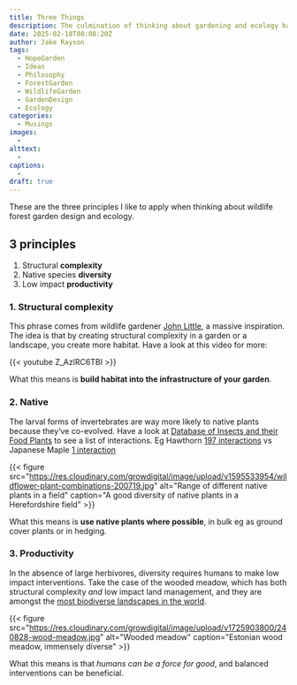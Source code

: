 ```yaml
---
title: Three Things
description: The culmination of thinking about gardening and ecology has given rise to these 3 principles
date: 2025-02-18T08:08:20Z
author: Jake Rayson 
tags: 
  - HopeGarden
  - Ideas
  - Philosophy
  - ForestGarden
  - WildlifeGarden
  - GardenDesign
  - Ecology
categories: 
  - Musings
images:
  - 
alttext: 
  - 
captions: 
  - 
draft: true
---
```


These are the three principles I like to apply when thinking about wildlife forest garden design and ecology.

## 3 principles

1. Structural **complexity**
2. Native species **diversity**
3. Low impact **productivity**

### 1. Structural complexity

This phrase comes from wildlife gardener [John Little](https://www.grassroofcompany.co.uk), a massive inspiration. The idea is that by creating structural complexity in a garden or a landscape, you create more habitat. Have a look at this video for more:

{{< youtube Z_AzlRC6TBI >}}

What this means is **build habitat into the infrastructure of your garden**.

### 2. Native

The larval forms of invertebrates are way more likely to native plants because they‘ve co-evolved. Have a look at [Database of Insects and their Food Plants]() to see a list of interactions. Eg Hawthorn [197 interactions](http://dbif.brc.ac.uk/hostsresults.aspx?hostid=1665) vs Japanese Maple [1 interaction](http://dbif.brc.ac.uk/hostsresults.aspx?hostid=74)

{{< figure src="https://res.cloudinary.com/growdigital/image/upload/v1595533954/wildflower-plant-combinations-200719.jpg" alt="Range of different native plants in a field" caption="A good diversity of native plants in a Herefordshire field" >}}

What this means is **use native plants where possible**, in bulk eg as ground cover plants or in hedging.

### 3. Productivity

In the absence of large herbivores, diversity requires humans to make low impact interventions. Take the case of the wooded meadow, which has both structural complexity *and* low impact land management, and they are amongst the [most biodiverse landscapes in the world](https://grwd.cc/paper-when-culture-supports-biodiversity).

{{< figure src="https://res.cloudinary.com/growdigital/image/upload/v1725903800/240828-wood-meadow.jpg" alt="Wooded meadow" caption="Estonian wood meadow, immensely diverse" >}}

What this means is that *humans can be a force for good*, and balanced interventions can be beneficial.
